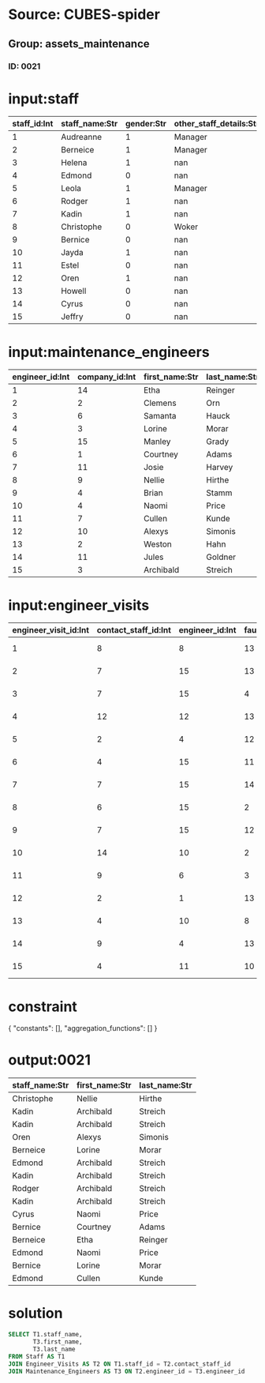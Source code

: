 # Source: CUBES-spider
## Group: assets_maintenance
### ID: 0021

# input:staff

| staff_id:Int | staff_name:Str | gender:Str | other_staff_details:Str |
|---|---|---|---|
| 1 | Audreanne | 1 | Manager |
| 2 | Berneice | 1 | Manager |
| 3 | Helena | 1 | nan |
| 4 | Edmond | 0 | nan |
| 5 | Leola | 1 | Manager |
| 6 | Rodger | 1 | nan |
| 7 | Kadin | 1 | nan |
| 8 | Christophe | 0 | Woker |
| 9 | Bernice | 0 | nan |
| 10 | Jayda | 1 | nan |
| 11 | Estel | 0 | nan |
| 12 | Oren | 1 | nan |
| 13 | Howell | 0 | nan |
| 14 | Cyrus | 0 | nan |
| 15 | Jeffry | 0 | nan |

# input:maintenance_engineers

| engineer_id:Int | company_id:Int | first_name:Str | last_name:Str | other_details:Str |
|---|---|---|---|---|
| 1 | 14 | Etha | Reinger | Skilled |
| 2 | 2 | Clemens | Orn | nan |
| 3 | 6 | Samanta | Hauck | nan |
| 4 | 3 | Lorine | Morar | nan |
| 5 | 15 | Manley | Grady | nan |
| 6 | 1 | Courtney | Adams | nan |
| 7 | 11 | Josie | Harvey | Skilled |
| 8 | 9 | Nellie | Hirthe | nan |
| 9 | 4 | Brian | Stamm | nan |
| 10 | 4 | Naomi | Price | nan |
| 11 | 7 | Cullen | Kunde | nan |
| 12 | 10 | Alexys | Simonis | nan |
| 13 | 2 | Weston | Hahn | nan |
| 14 | 11 | Jules | Goldner | nan |
| 15 | 3 | Archibald | Streich | nan |

# input:engineer_visits

| engineer_visit_id:Int | contact_staff_id:Int | engineer_id:Int | fault_log_entry_id:Int | fault_status:Str | visit_start_datetime:Str | visit_end_datetime:Str | other_visit_details:Str |
|---|---|---|---|---|---|---|---|
| 1 | 8 | 8 | 13 | Waiting | 1978-10-12 23:14:40 | 1988-01-07 06:41:51 | nan |
| 2 | 7 | 15 | 13 | Return | 1980-05-02 23:31:18 | 1990-08-30 22:44:16 | nan |
| 3 | 7 | 15 | 4 | Waiting | 2010-02-23 18:16:23 | 1982-05-13 02:08:41 | nan |
| 4 | 12 | 12 | 13 | Fixed | 1996-11-07 05:31:35 | 1973-09-12 07:06:54 | nan |
| 5 | 2 | 4 | 12 | Fixed | 1994-07-27 22:35:48 | 2008-03-24 22:18:47 | nan |
| 6 | 4 | 15 | 11 | Fixed | 1984-07-14 22:47:51 | 2010-07-05 18:36:22 | nan |
| 7 | 7 | 15 | 14 | Reported | 1996-07-06 23:59:49 | 2012-11-27 06:26:01 | nan |
| 8 | 6 | 15 | 2 | Waiting | 1985-08-26 01:02:49 | 1971-03-29 23:46:30 | nan |
| 9 | 7 | 15 | 12 | Waiting | 1991-05-02 01:39:59 | 1970-08-01 15:35:51 | nan |
| 10 | 14 | 10 | 2 | Fixed | 1996-07-12 22:38:46 | 1970-03-25 14:44:29 | nan |
| 11 | 9 | 6 | 3 | Fixed | 1975-04-06 11:09:23 | 2000-01-27 09:33:10 | nan |
| 12 | 2 | 1 | 13 | Return | 2006-03-31 20:03:10 | 2013-09-29 20:50:24 | nan |
| 13 | 4 | 10 | 8 | Fixed | 2015-07-05 21:37:55 | 1988-10-20 12:02:00 | nan |
| 14 | 9 | 4 | 13 | Return | 1997-06-23 17:45:21 | 1980-12-19 08:30:46 | nan |
| 15 | 4 | 11 | 10 | Reported | 1970-07-19 19:21:32 | 2007-11-12 04:24:01 | nan |

# constraint

{
  "constants": [],
  "aggregation_functions": []
}

# output:0021

| staff_name:Str | first_name:Str | last_name:Str |
|---|---|---|
| Christophe | Nellie | Hirthe |
| Kadin | Archibald | Streich |
| Kadin | Archibald | Streich |
| Oren | Alexys | Simonis |
| Berneice | Lorine | Morar |
| Edmond | Archibald | Streich |
| Kadin | Archibald | Streich |
| Rodger | Archibald | Streich |
| Kadin | Archibald | Streich |
| Cyrus | Naomi | Price |
| Bernice | Courtney | Adams |
| Berneice | Etha | Reinger |
| Edmond | Naomi | Price |
| Bernice | Lorine | Morar |
| Edmond | Cullen | Kunde |

# solution

```sql
SELECT T1.staff_name,
       T3.first_name,
       T3.last_name
FROM Staff AS T1
JOIN Engineer_Visits AS T2 ON T1.staff_id = T2.contact_staff_id
JOIN Maintenance_Engineers AS T3 ON T2.engineer_id = T3.engineer_id
```
